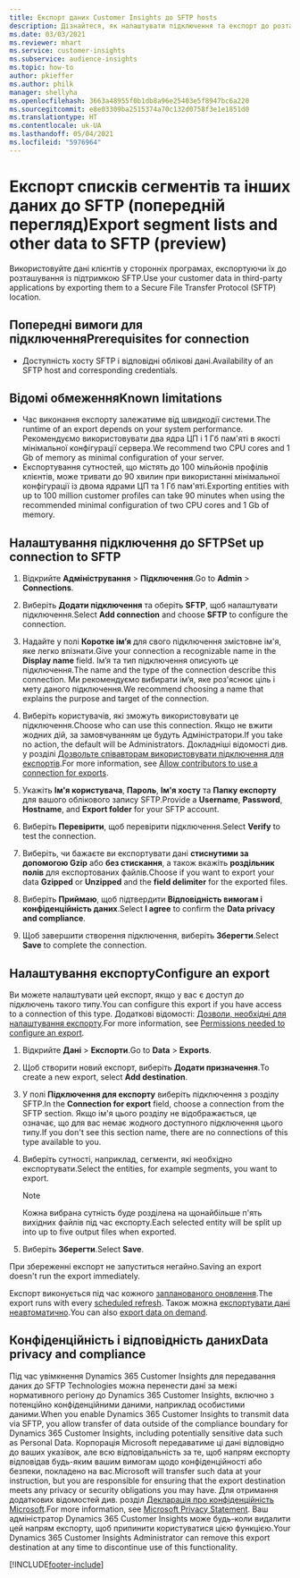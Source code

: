 ```yaml
---
title: Експорт даних Customer Insights до SFTP hosts
description: Дізнайтеся, як налаштувати підключення та експорт до розташування SFTP.
ms.date: 03/03/2021
ms.reviewer: mhart
ms.service: customer-insights
ms.subservice: audience-insights
ms.topic: how-to
author: pkieffer
ms.author: philk
manager: shellyha
ms.openlocfilehash: 3663a48955f0b1db8a96e25403e5f8947bc6a220
ms.sourcegitcommit: e8e03309ba2515374a70c132d0758f3e1e1851d0
ms.translationtype: HT
ms.contentlocale: uk-UA
ms.lasthandoff: 05/04/2021
ms.locfileid: "5976964"
---
```

# <a name="export-segment-lists-and-other-data-to-sftp-preview"></a><span data-ttu-id="0f34e-103">Експорт списків сегментів та інших даних до SFTP (попередній перегляд)</span><span class="sxs-lookup"><span data-stu-id="0f34e-103">Export segment lists and other data to SFTP (preview)</span></span>

<span data-ttu-id="0f34e-104">Використовуйте дані клієнтів у сторонніх програмах, експортуючи їх до розташування із підтримкою SFTP.</span><span class="sxs-lookup"><span data-stu-id="0f34e-104">Use your customer data in third-party applications by exporting them to a Secure File Transfer Protocol (SFTP) location.</span></span>

## <a name="prerequisites-for-connection"></a><span data-ttu-id="0f34e-105">Попередні вимоги для підключення</span><span class="sxs-lookup"><span data-stu-id="0f34e-105">Prerequisites for connection</span></span>

- <span data-ttu-id="0f34e-106">Доступність хосту SFTP і відповідні облікові дані.</span><span class="sxs-lookup"><span data-stu-id="0f34e-106">Availability of an SFTP host and corresponding credentials.</span></span>

## <a name="known-limitations"></a><span data-ttu-id="0f34e-107">Відомі обмеження</span><span class="sxs-lookup"><span data-stu-id="0f34e-107">Known limitations</span></span>

- <span data-ttu-id="0f34e-108">Час виконання експорту залежатиме від швидкодії системи.</span><span class="sxs-lookup"><span data-stu-id="0f34e-108">The runtime of an export depends on your system performance.</span></span> <span data-ttu-id="0f34e-109">Рекомендуємо використовувати два ядра ЦП і 1 Гб пам'яті в якості мінімальної конфігурації сервера.</span><span class="sxs-lookup"><span data-stu-id="0f34e-109">We recommend two CPU cores and 1 Gb of memory as minimal configuration of your server.</span></span> 
- <span data-ttu-id="0f34e-110">Експортування сутностей, що містять до 100 мільйонів профілів клієнтів, може тривати до 90 хвилин при використанні мінімальної конфігурації із двома ядрами ЦП та 1 Гб пам'яті.</span><span class="sxs-lookup"><span data-stu-id="0f34e-110">Exporting entities with up to 100 million customer profiles can take 90 minutes when using the recommended minimal configuration of two CPU cores and 1 Gb of memory.</span></span> 

## <a name="set-up-connection-to-sftp"></a><span data-ttu-id="0f34e-111">Налаштування підключення до SFTP</span><span class="sxs-lookup"><span data-stu-id="0f34e-111">Set up connection to SFTP</span></span>

1. <span data-ttu-id="0f34e-112">Відкрийте **Адміністрування** > **Підключення**.</span><span class="sxs-lookup"><span data-stu-id="0f34e-112">Go to **Admin** > **Connections**.</span></span>

1. <span data-ttu-id="0f34e-113">Виберіть **Додати підключення** та оберіть **SFTP**, щоб налаштувати підключення.</span><span class="sxs-lookup"><span data-stu-id="0f34e-113">Select **Add connection** and choose **SFTP** to configure the connection.</span></span>

1. <span data-ttu-id="0f34e-114">Надайте у полі **Коротке ім’я** для свого підключення змістовне ім'я, яке легко впізнати.</span><span class="sxs-lookup"><span data-stu-id="0f34e-114">Give your connection a recognizable name in the **Display name** field.</span></span> <span data-ttu-id="0f34e-115">Ім’я та тип підключення описують це підключення.</span><span class="sxs-lookup"><span data-stu-id="0f34e-115">The name and the type of the connection describe this connection.</span></span> <span data-ttu-id="0f34e-116">Ми рекомендуємо вибирати ім’я, яке роз'яснює ціль і мету даного підключення.</span><span class="sxs-lookup"><span data-stu-id="0f34e-116">We recommend choosing a name that explains the purpose and target of the connection.</span></span>

1. <span data-ttu-id="0f34e-117">Виберіть користувачів, які зможуть використовувати це підключення.</span><span class="sxs-lookup"><span data-stu-id="0f34e-117">Choose who can use this connection.</span></span> <span data-ttu-id="0f34e-118">Якщо не вжити жодних дій, за замовчуванням це будуть Адміністратори.</span><span class="sxs-lookup"><span data-stu-id="0f34e-118">If you take no action, the default will be Administrators.</span></span> <span data-ttu-id="0f34e-119">Докладніші відомості див. у розділі [Дозвольте співавторам використовувати підключення для експортів](connections.md#allow-contributors-to-use-a-connection-for-exports).</span><span class="sxs-lookup"><span data-stu-id="0f34e-119">For more information, see [Allow contributors to use a connection for exports](connections.md#allow-contributors-to-use-a-connection-for-exports).</span></span>

1. <span data-ttu-id="0f34e-120">Укажіть **Ім'я користувача**, **Пароль**, **Ім'я хосту** та **Папку експорту** для вашого облікового запису SFTP.</span><span class="sxs-lookup"><span data-stu-id="0f34e-120">Provide a **Username**, **Password**, **Hostname**, and **Export folder** for your SFTP account.</span></span>

1. <span data-ttu-id="0f34e-121">Виберіть **Перевірити**, щоб перевірити підключення.</span><span class="sxs-lookup"><span data-stu-id="0f34e-121">Select **Verify** to test the connection.</span></span>

1. <span data-ttu-id="0f34e-122">Виберіть, чи бажаєте ви експортувати дані **стиснутими за допомогою Gzip** або **без стискання**, а також вкажіть **роздільник полів** для експортованих файлів.</span><span class="sxs-lookup"><span data-stu-id="0f34e-122">Choose if you want to export your data **Gzipped** or **Unzipped** and the **field delimiter** for the exported files.</span></span>

1. <span data-ttu-id="0f34e-123">Виберіть **Приймаю**, щоб підтвердити **Відповідність вимогам і конфіденційність даних**.</span><span class="sxs-lookup"><span data-stu-id="0f34e-123">Select **I agree** to confirm the **Data privacy and compliance**.</span></span>

1. <span data-ttu-id="0f34e-124">Щоб завершити створення підключення, виберіть **Зберегти**.</span><span class="sxs-lookup"><span data-stu-id="0f34e-124">Select **Save** to complete the connection.</span></span>

## <a name="configure-an-export"></a><span data-ttu-id="0f34e-125">Налаштування експорту</span><span class="sxs-lookup"><span data-stu-id="0f34e-125">Configure an export</span></span>

<span data-ttu-id="0f34e-126">Ви можете налаштувати цей експорт, якщо у вас є доступ до підключень такого типу.</span><span class="sxs-lookup"><span data-stu-id="0f34e-126">You can configure this export if you have access to a connection of this type.</span></span> <span data-ttu-id="0f34e-127">Додаткові відомості: [Дозволи, необхідні для налаштування експорту](export-destinations.md#set-up-a-new-export).</span><span class="sxs-lookup"><span data-stu-id="0f34e-127">For more information, see [Permissions needed to configure an export](export-destinations.md#set-up-a-new-export).</span></span>

1. <span data-ttu-id="0f34e-128">Відкрийте **Дані** > **Експорти**.</span><span class="sxs-lookup"><span data-stu-id="0f34e-128">Go to **Data** > **Exports**.</span></span>

1. <span data-ttu-id="0f34e-129">Щоб створити новий експорт, виберіть **Додати призначення**.</span><span class="sxs-lookup"><span data-stu-id="0f34e-129">To create a new export, select **Add destination**.</span></span>

1. <span data-ttu-id="0f34e-130">У полі **Підключення для експорту** виберіть підключення з розділу SFTP.</span><span class="sxs-lookup"><span data-stu-id="0f34e-130">In the **Connection for export** field, choose a connection from the SFTP section.</span></span> <span data-ttu-id="0f34e-131">Якщо ім'я цього розділу не відображається, це означає, що для вас немає жодного доступного підключення цього типу.</span><span class="sxs-lookup"><span data-stu-id="0f34e-131">If you don't see this section name, there are no connections of this type available to you.</span></span>

1. <span data-ttu-id="0f34e-132">Виберіть сутності, наприклад, сегменти, які необхідно експортувати.</span><span class="sxs-lookup"><span data-stu-id="0f34e-132">Select the entities, for example segments, you want to export.</span></span>

   > [!NOTE]
   > <span data-ttu-id="0f34e-133">Кожна вибрана сутність буде розділена на щонайбільше п'ять вихідних файлів під час експорту.</span><span class="sxs-lookup"><span data-stu-id="0f34e-133">Each selected entity will be split up into up to five output files when exported.</span></span> 

1. <span data-ttu-id="0f34e-134">Виберіть **Зберегти**.</span><span class="sxs-lookup"><span data-stu-id="0f34e-134">Select **Save**.</span></span>

<span data-ttu-id="0f34e-135">При збереженні експорт не запуститься негайно.</span><span class="sxs-lookup"><span data-stu-id="0f34e-135">Saving an export doesn't run the export immediately.</span></span>

<span data-ttu-id="0f34e-136">Експорт виконується під час кожного [запланованого оновлення](system.md#schedule-tab).</span><span class="sxs-lookup"><span data-stu-id="0f34e-136">The export runs with every [scheduled refresh](system.md#schedule-tab).</span></span> <span data-ttu-id="0f34e-137">Також можна [експортувати дані неавтоматично](export-destinations.md#run-exports-on-demand).</span><span class="sxs-lookup"><span data-stu-id="0f34e-137">You can also [export data on demand](export-destinations.md#run-exports-on-demand).</span></span> 

## <a name="data-privacy-and-compliance"></a><span data-ttu-id="0f34e-138">Конфіденційність і відповідність даних</span><span class="sxs-lookup"><span data-stu-id="0f34e-138">Data privacy and compliance</span></span>

<span data-ttu-id="0f34e-139">Під час увімкнення Dynamics 365 Customer Insights для передавання даних до SFTP Technologies можна перенести дані за межі нормативного регіону до Dynamics 365 Customer Insights, включно з потенційно конфіденційними даними, наприклад особистими даними.</span><span class="sxs-lookup"><span data-stu-id="0f34e-139">When you enable Dynamics 365 Customer Insights to transmit data via SFTP, you allow transfer of data outside of the compliance boundary for Dynamics 365 Customer Insights, including potentially sensitive data such as Personal Data.</span></span> <span data-ttu-id="0f34e-140">Корпорація Microsoft передаватиме ці дані відповідно до ваших указівок, але всю відповідальність за те, щоб напрям експорту відповідав будь-яким вашим вимогам щодо конфіденційності або безпеки, покладено на вас.</span><span class="sxs-lookup"><span data-stu-id="0f34e-140">Microsoft will transfer such data at your instruction, but you are responsible for ensuring that the export destination meets any privacy or security obligations you may have.</span></span> <span data-ttu-id="0f34e-141">Для отримання додаткових відомостей див. розділ [Декларація про конфіденційність Microsoft](https://go.microsoft.com/fwlink/?linkid=396732).</span><span class="sxs-lookup"><span data-stu-id="0f34e-141">For more information, see [Microsoft Privacy Statement](https://go.microsoft.com/fwlink/?linkid=396732).</span></span>
<span data-ttu-id="0f34e-142">Ваш адміністратор Dynamics 365 Customer Insights може будь-коли видалити цей напрям експорту, щоб припинити користуватися цією функцією.</span><span class="sxs-lookup"><span data-stu-id="0f34e-142">Your Dynamics 365 Customer Insights Administrator can remove this export destination at any time to discontinue use of this functionality.</span></span>

[!INCLUDE[footer-include](../includes/footer-banner.md)]

